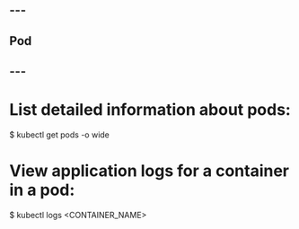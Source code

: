 ## ---
## Pod
## ---

# List detailed information about pods:
$ kubectl get pods -o wide

# View application logs for a container in a pod:
$ kubectl logs <CONTAINER_NAME>